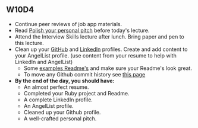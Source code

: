 ## W10D4
* Continue peer reviews of job app materials.  
* Read [Polish your personal pitch][personal-pitch] before today's lecture.  
* Attend the Interview Skills lecture after lunch.  Bring paper and pen to this lecture.
* Clean up your [GitHub][github] and [LinkedIn][linkedin] profiles.  Create and add content to your AngelList profile. (use content from your resume to  help with LinkedIn and AngelList)
   * Some [examples Readme's][readme] and make sure your Readme's look great.  
   * To move any Github commit history see [this page][github-history]
* **By the end of the day, you should have:**
  * An almost perfect resume.
  * Completed your Ruby project and Readme.
  * A complete LinkedIn profile.
  * An AngelList profile.
  * Cleaned up your Github profile.
  * A well-crafted personal pitch.

[github-history]: https://github.com/appacademy/ruby-curriculum/blob/master/w1d5/git-fix-authorship.md#the-command

[github]: ../self-presentation/github.md
[linkedin]: ../self-presentation/linkedin.md
[readme]: ../self-presentation/example_readmes.md
[personal-pitch]: ../self-presentation/personal-pitch.md
